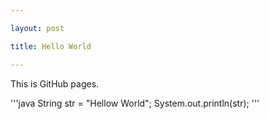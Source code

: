```yaml
---

layout: post

title: Hello World

---
```


This is GitHub pages.

'''java
String str = "Hellow World";
System.out.println(str);
'''

